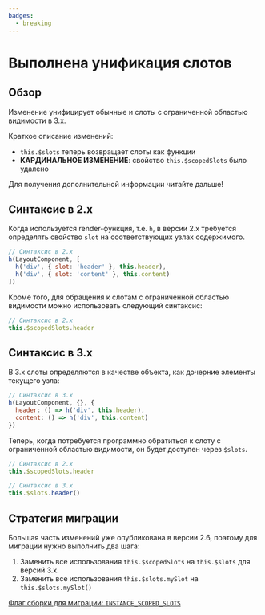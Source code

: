 ```yaml
---
badges:
  - breaking
---
```


# Выполнена унификация слотов <MigrationBadges :badges="$frontmatter.badges" />

## Обзор

Изменение унифицирует обычные и слоты с ограниченной областью видимости в 3.x.

Краткое описание изменений:

- `this.$slots` теперь возвращает слоты как функции
- **КАРДИНАЛЬНОЕ ИЗМЕНЕНИЕ**: свойство `this.$scopedSlots` было удалено

Для получения дополнительной информации читайте дальше!

## Синтаксис в 2.x

Когда используется render-функция, т.е. `h`, в версии 2.x требуется определять свойство `slot` на соответствующих узлах содержимого.

```js
// Синтаксис в 2.x
h(LayoutComponent, [
  h('div', { slot: 'header' }, this.header),
  h('div', { slot: 'content' }, this.content)
])
```

Кроме того, для обращения к слотам с ограниченной областью видимости можно использовать следующий синтаксис:

```js
// Синтаксис в 2.x
this.$scopedSlots.header
```

## Синтаксис в 3.x

В 3.x слоты определяются в качестве объекта, как дочерние элементы текущего узла:

```js
// Синтаксис в 3.x
h(LayoutComponent, {}, {
  header: () => h('div', this.header),
  content: () => h('div', this.content)
})
```

Теперь, когда потребуется программно обратиться к слоту с ограниченной областью видимости, он будет доступен через `$slots`.

```js
// Синтаксис в 2.x
this.$scopedSlots.header

// Синтаксис в 3.x
this.$slots.header()
```

## Стратегия миграции

Большая часть изменений уже опубликована в версии 2.6, поэтому для миграции нужно выполнить два шага:

1. Заменить все использования `this.$scopedSlots` на `this.$slots` для версий 3.x.
2. Заменить все использования `this.$slots.mySlot` на `this.$slots.mySlot()`

[Флаг сборки для миграции: `INSTANCE_SCOPED_SLOTS`](../migration-build.html#compat-configuration)

